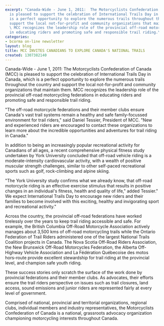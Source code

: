 ```yaml
---
excerpt: "Canada-Wide - June 1, 2011:  The Motorcyclists Confederation of Canada (MCC)
  is pleased to support the celebration of International Trails Day in Canada, which
  is a perfect opportunity to explore the numerous trails throughout the country and
  support the local not-for-profit and community organizations that maintain them.
  \ MCC recognizes the leadership role of the provincial off-road motorcycling federations
  in educating riders and promoting safe and responsible trail riding.\r\n\r"
categories:
- bcorma on-line newsletter
layout: blog
title: MCC INVITES CANADIANS TO EXPLORE CANADA'S NATIONAL TRAILS
created: 1307382140
---
```

Canada-Wide - June 1, 2011:  The Motorcyclists Confederation of Canada (MCC) is pleased to support the celebration of International Trails Day in Canada, which is a perfect opportunity to explore the numerous trails throughout the country and support the local not-for-profit and community organizations that maintain them.  MCC recognizes the leadership role of the provincial off-road motorcycling federations in educating riders and promoting safe and responsible trail riding.

"The off-road motorcycle federations and their member clubs ensure Canada's vast trail systems remain a healthy and safe family-focussed environment for trail riders," said Daniel Tessier, President of MCC.  "New and experienced riders are encouraged to contact these organizations to learn more about the incredible opportunities and adventures for trail riding in Canada."

In addition to being an increasingly popular recreational activity for Canadians of all ages, a recent comprehensive physical fitness study undertaken by York University concluded that off-road vehicle riding is a moderate-intensity cardiovascular activity, with a wealth of positive muscular strength challenges, similar to other self-paced recreational sports such as golf, rock-climbing and alpine skiing.

"The York University study confirms what we already know, that off-road motorcycle riding is an effective exercise stimulus that results in positive changes in an individual's fitness, health and quality of life," added Tessier."  We expect International Trails Day to encourage new riders and their families to become involved with this exciting, healthy and invigorating sport and recreational activity."

Across the country, the provincial off-road federations have worked tirelessly over the years to keep trail riding accessible and safe.  For example, the British Columbia Off-Road Motorcycle Association actively manages about 3,500 kms of off-road motorcycling trails while the Ontario Federation of Trail Riders administered one of the largest National Trails Coalition projects in Canada.  The Nova Scotia Off-Road Riders Association, the New Brunswick Off-Road Motorcycles Federation, the Alberta Off-Highway Vehicle Association and La Fédération Québecoise des motos hors-route provide excellent stewardship for trail riding at the provincial level, and champion safe youth riding. 

These success stories only scratch the surface of the work done by provincial federations and their member clubs.  As advocates, their efforts ensure the trail riders perspective on issues such as trail closures, land access, sound emissions and junior riders are represented fairly at every level of government.

Comprised of national, provincial and territorial organizations, regional clubs, individual members and industry representatives, the Motorcyclists Confederation of Canada is a national, grassroots advocacy organization championing motorcycling interests throughout Canada.
